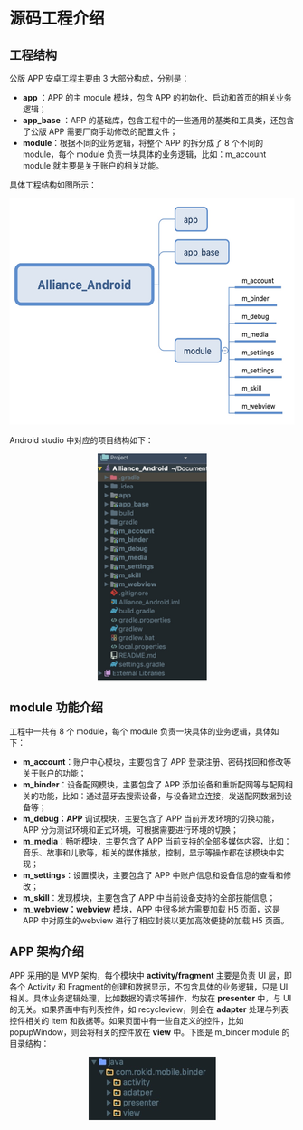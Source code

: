 # 源码工程介绍

## 工程结构

公版 APP 安卓工程主要由 3 大部分构成，分别是：

* **app** ：APP 的主 module 模块，包含 APP 的初始化、启动和首页的相关业务逻辑；
* **app_base** ：APP 的基础库，包含工程中的一些通用的基类和工具类，还包含了公版 APP 需要厂商手动修改的配置文件；
* **module**：根据不同的业务逻辑，将整个 APP 的拆分成了 8 个不同的 module，每个 module 负责一块具体的业务逻辑，比如：m_account module 就主要是关于账户的相关功能。

具体工程结构如图所示：

<div align=center>
<img src="media/15414812660134.jpg" with="150" height="400"/>
</div>

Android studio 中对应的项目结构如下：

<div align=center>
<img src="media/15412365140180.jpg" with="400" height="400"/>
</div>

## module 功能介绍

工程中一共有 8 个 module，每个 module 负责一块具体的业务逻辑，具体如下：

* **m_account**：账户中心模块，主要包含了 APP 登录注册、密码找回和修改等关于账户的功能；
* **m_binder**：设备配网模块，主要包含了 APP 添加设备和重新配网等与配网相关的功能，比如：通过蓝牙去搜索设备，与设备建立连接，发送配网数据到设备等；
* **m_debug：APP** 调试模块，主要包含了 APP 当前开发环境的切换功能，APP 分为测试环境和正式环境，可根据需要进行环境的切换；
* **m_media**：畅听模块，主要包含了 APP 当前支持的全部多媒体内容，比如：音乐、故事和儿歌等，相关的媒体播放，控制，显示等操作都在该模块中实现；
* **m_settings**：设置模块，主要包含了 APP 中账户信息和设备信息的查看和修改；
* **m_skill**：发现模块，主要包含了 APP 中当前设备支持的全部技能信息；
* **m_webview：webview** 模块，APP 中很多地方需要加载 H5 页面，这是 APP 中对原生的webview 进行了相应封装以更加高效便捷的加载 H5 页面。

## APP 架构介绍

APP 采用的是 MVP 架构，每个模块中 **activity/fragment** 主要是负责 UI 层，即各个 Activity 和 Fragment的创建和数据显示，不包含具体的业务逻辑，只是 UI 相关。具体业务逻辑处理，比如数据的请求等操作，均放在 **presenter** 中，与 UI 的无关。如果界面中有列表控件，如 recycleview，则会在 **adapter** 处理与列表控件相关的 item 和数据等。如果页面中有一些自定义的控件，比如 popupWindow，则会将相关的控件放在 **view** 中。下图是 m_binder module 的目录结构：
 
<div align=center>
<img src="media/15414273802430.jpg" with="150"/>
</div>


